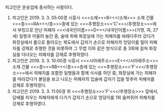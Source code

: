 피고인은 운송업에 종사하는 사람이다.
1. 피고인은 2019. 3. 3. 05:00경 시흥시 <<<소재>>>B<<</소재>>> 소재 건물 <<<층>>>RA<<</층>>>층에 있는 <<<추행장소>>>'C'<<</추행장소>>>에서 부킹으로 만난 피해자 <<<내국인이름>>>D<<</내국인이름>>>(가명, 여, 27세) 일행과 어울려 놀던 중, 술에 취해 화장실에 가는 피해자를 바래다주러 갔다가 화장실에서 룸으로 돌아오는 복도에서 갑자기 손으로 피해자의 엉덩이를 밀어 피해자를 강제로 추행한 것을 비롯하여 그 무렵 이와 같은 방식으로 총 3회에 걸쳐 화장실을 다녀오는 피해자를 강제로 추행하였다.
2. 피고인은 2019. 3. 3. 10:00경 시흥시 <<<시아래주소>>>E<<</시아래주소>>> 소재 건물 <<<층>>>RB<<</층>>>층에 있는 <<<추행장소>>>'F'<<</추행장소>>>에서 피해자를 포함한 일행들과 함께 식사를 하던 중, 화장실에 가는 피해자를 따라갔다가 볼일을 보고 나오는 피해자의 입술에 갑자기 입을 맞추어 피해자를 강제로 추행하였다.
3. 피고인은 2019. 3. 3. 11:00경 위 <<<추행장소>>>'F'<<</추행장소>>> 앞에서, 담배를 피우는 피해자에게 다가가 갑자기 손으로 엉덩이를 1회 움켜쥐어 피해자를 강제로 추행하였다.